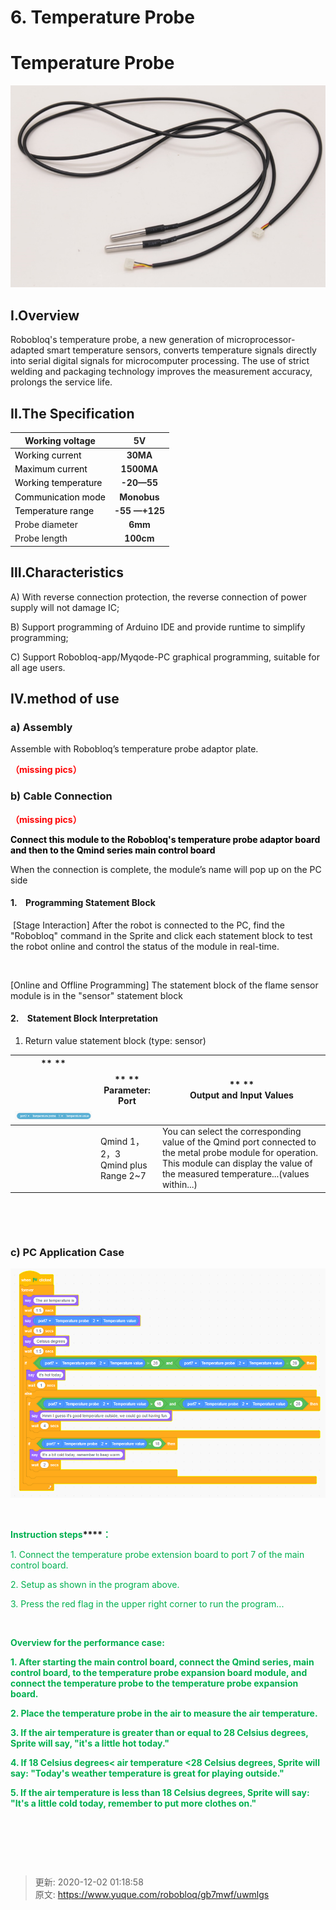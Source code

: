 # 6. Temperature Probe

# Temperature Probe
![1583278409977-d0d8f375-b1e1-4466-892b-1aa0e4c65fc4.png](./img/pts3A0YzF_ek0ia4/1583278409977-d0d8f375-b1e1-4466-892b-1aa0e4c65fc4-399484.png)



## Ⅰ.Overview
Robobloq's temperature probe, a new generation of microprocessor-adapted smart temperature sensors, converts temperature signals directly into serial digital signals for microcomputer processing. The use of strict welding and packaging technology improves the measurement accuracy, prolongs the service life.

## Ⅱ.The Specification
| Working voltage | **<font style="color:#262626;">5V</font>** |
| --- | :---: |
| <font style="color:black;">Working current</font> | **<font style="color:#262626;">30MA</font>** |
| <font style="color:black;">Maximum current</font> | **<font style="color:#262626;">1500MA</font>** |
| <font style="color:black;">Working temperature</font> | **<font style="color:#262626;">-20—55</font>** |
| <font style="color:black;">Communication mode</font> | **<font style="color:#262626;">Monobus</font>** |
| <font style="color:black;">Temperature range</font> | **<font style="color:#262626;">-55 —+125</font>** |
| Probe diameter | **<font style="color:#262626;">6mm</font>** |
| Probe length  | **<font style="color:#262626;">100cm</font>** |


## Ⅲ.Characteristics 
A) With reverse connection protection, the reverse connection of power supply will not damage IC;

B) Support programming of Arduino IDE and provide runtime to simplify programming;

C) Support Robobloq-app/Myqode-PC graphical programming, suitable for all age users. 

## Ⅳ.method of use
### a) Assembly
Assemble with Robobloq’s temperature probe adaptor plate.

**<font style="color:red;">（</font>****<font style="color:red;">missing pics</font>****<font style="color:red;">）</font>**

### b) Cable Connection 
**<font style="color:red;">（</font>****<font style="color:red;">missing pics</font>****<font style="color:red;">）</font>**

**<font style="color:#000000;">Connect this module to the Robobloq's temperature probe adaptor board and then to the Qmind series main control board</font>**

When the connection is complete, the module’s name will pop up on the PC side

#### 1.    Programming Statement Block
 [Stage Interaction] After the robot is connected to the PC, find the "Robobloq" command in the Sprite and click each statement block to test the robot online and control the status of the module in real-time.

 

[Online and Offline Programming] The statement block of the flame sensor module is in the "sensor" statement block

#### 2.    Statement Block Interpretation
1. Return value statement block (type: sensor)

| ** **<br/><br/><br/><br/><br/>![1583278118508-34148e60-459e-48c0-9ca4-123b13e649c5.png](./img/pts3A0YzF_ek0ia4/1583278118508-34148e60-459e-48c0-9ca4-123b13e649c5-581519.png) | ** **<br/>**Parameter: Port** | ** **<br/>**Output and Input Values** |
| --- | --- | --- |
| | Qmind 1，2，3<br/>Qmind plus Range 2~7 | You can select the corresponding value of the Qmind port   connected to the metal probe module for operation. This module can display   the value of the measured temperature...(values within...) |


**<font style="color:red;"> </font>**

**<font style="color:red;"> </font>**

### c) PC Application Case
![1583278350554-363afc63-0dd8-4f16-bc34-e9d953cca75f.png](./img/pts3A0YzF_ek0ia4/1583278350554-363afc63-0dd8-4f16-bc34-e9d953cca75f-883588.png)

**<font style="color:red;"> </font>**



**<font style="color:#00B050;">Instruction steps</font>****<font style="color:#00B050;">：</font>**

<font style="color:#00B050;">1. Connect the temperature probe extension board to port 7 of the main control board.</font>

<font style="color:#00B050;">2. Setup as shown in the program above.</font>

<font style="color:#00B050;">3. Press the red flag in the upper right corner to run the program... </font>

**<font style="color:#A8D08D;"> </font>**

**<font style="color:#00B050;">Overview for the performance case:</font>**

**<font style="color:#00B050;">1. After starting the main control board, connect the Qmind series, main control board, to the temperature probe expansion board module, and connect the temperature probe to the temperature probe expansion board.</font>**

**<font style="color:#00B050;">2. Place the temperature probe in the air to measure the air temperature.</font>**

**<font style="color:#00B050;">3. If the air temperature is greater than or equal to 28 Celsius degrees, Sprite will say, "it's a little hot today."</font>**

**<font style="color:#00B050;">4. If 18 Celsius degrees< air temperature <28 Celsius degrees, Sprite will say: "Today's weather temperature is great for playing outside."</font>**



**<font style="color:#00B050;">5. If the air temperature is less than 18 Celsius degrees, Sprite will say: "It's a little cold today, remember to put more clothes on." </font>**

**<font style="color:red;"> </font>**

**<font style="color:red;"> </font>**

**<font style="color:red;"> </font>**





> 更新: 2020-12-02 01:18:58  
> 原文: <https://www.yuque.com/robobloq/gb7mwf/uwmlgs>
